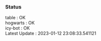 ### Status


table : OK  
hogwarts : OK  
icy-bot : OK  
Latest Update : 2023-01-12 23:08:33.541121
